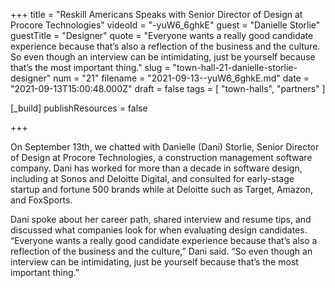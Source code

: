 +++
title = "Reskill Americans Speaks with Senior Director of Design at Procore Technologies"
videoId = "-yuW6_6ghkE"
guest = "Danielle Storlie"
guestTitle = "Designer"
quote = "Everyone wants a really good candidate experience because that’s also a reflection of the business and the culture. So even though an interview can be intimidating, just be yourself because that’s the most important thing."
slug = "town-hall-21-danielle-storlie-designer"
num = "21"
filename = "2021-09-13--yuW6_6ghkE.md"
date = "2021-09-13T15:00:48.000Z"
draft = false
tags = [ "town-halls", "partners" ]

[_build]
publishResources = false

+++

On September 13th, we chatted with Danielle (Dani) Storlie, Senior Director of Design at Procore Technologies, a construction management software company. Dani has worked for more than a decade in software design, including at Sonos and Deloitte Digital, and consulted for early-stage startup and fortune 500 brands while at Deloitte such as Target, Amazon, and FoxSports.  

Dani spoke about her career path, shared interview and resume tips, and discussed what companies look for when evaluating design candidates. “Everyone wants a really good candidate experience because that’s also a reflection of the business and the culture,” Dani said. “So even though an interview can be intimidating, just be yourself because that’s the most important thing.”
